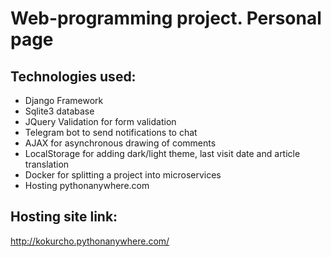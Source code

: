 # Web-programming project. Personal page
## Technologies used:
- Django Framework
- Sqlite3 database
- JQuery Validation for form validation
- Telegram bot to send notifications to chat
- AJAX for asynchronous drawing of comments
- LocalStorage for adding dark/light theme, last visit date and article translation
- Docker for splitting a project into microservices
- Hosting pythonanywhere.com
## Hosting site link:
http://kokurcho.pythonanywhere.com/

